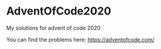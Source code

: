 # AdventOfCode2020
My solutions for advent of code 2020

You can find the problems here: https://adventofcode.com/
